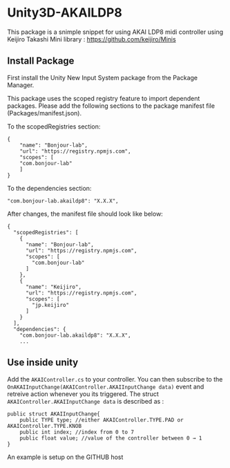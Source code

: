 # Unity3D-AKAILDP8
This package is a snimple snippet for using AKAI LDP8 midi controller using Keijiro Takashi Mini library : https://github.com/keijiro/Minis

## Install Package
First install the Unity New Input System package from the Package Manager.

This package uses the scoped registry feature to import dependent packages.
Please add the following sections to the package manifest file (Packages/manifest.json).

To the scopedRegistries section:
```
{
    "name": "Bonjour-lab",
    "url": "https://registry.npmjs.com",
    "scopes": [
    "com.bonjour-lab"
    ]
}
```

To the dependencies section:

```
"com.bonjour-lab.akaildp8": "X.X.X",
```

After changes, the manifest file should look like below:
```
{
  "scopedRegistries": [
    {
      "name": "Bonjour-lab",
      "url": "https://registry.npmjs.com",
      "scopes": [
        "com.bonjour-lab"
      ]
    },
    {
      "name": "Keijiro",
      "url": "https://registry.npmjs.com",
      "scopes": [
        "jp.keijiro"
      ]
    }
  ],
  "dependencies": {
    "com.bonjour-lab.akaildp8": "X.X.X",
    ...
```

## Use inside unity
Add the ```AKAIController.cs``` to your controller.
You can then subscribe to the ```OnAKAIInputChange(AKAIController.AKAIInputChange data)``` event and retreive action whenever you its triggered.
The struct ```AKAIController.AKAIInputChange data``` is described as :

```
public struct AKAIInputChange{
    public TYPE type; //either AKAIController.TYPE.PAD or AKAIController.TYPE.KNOB
    public int index; //index from 0 to 7
    public float value; //value of the controller between 0 → 1
}
```

An example is setup on the GITHUB host
